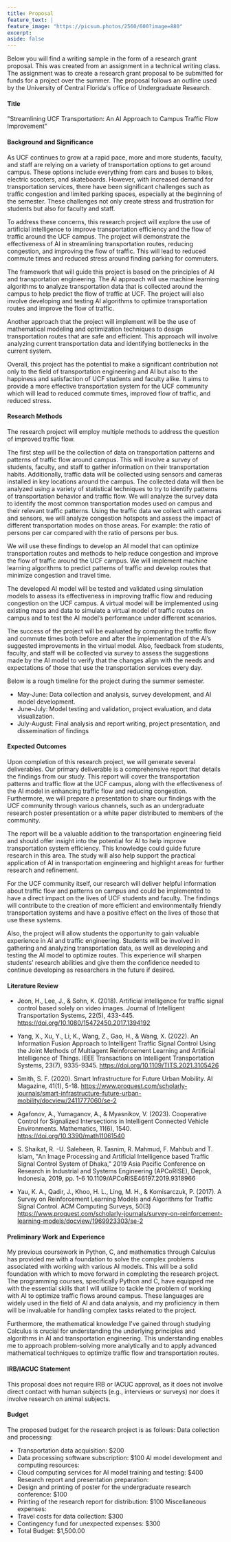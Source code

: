 ```yaml
---
title: Proposal
feature_text: |
feature_image: "https://picsum.photos/2560/600?image=880"
excerpt:
aside: false
---
```


Below you will find a writing sample in the form of a research grant proposal. This was created from an assignment in a technical writing class. The assignment was to create a research grant proposal to be submitted for funds for a project over the summer. The proposal follows an outline used by the University of Central Florida's office of Undergraduate Research.

#### Title

 "Streamlining UCF Transportation: An AI Approach to Campus Traffic Flow Improvement"

#### Background and Significance

As UCF continues to grow at a rapid pace, more and more students, faculty, and staff are relying on a variety of transportation options to get around campus. These options include everything from cars and buses to bikes, electric scooters, and skateboards. However, with increased demand for transportation services, there have been significant challenges such as traffic congestion and limited parking spaces, especially at the beginning of the semester. These challenges not only create stress and frustration for students but also for faculty and staff. 

To address these concerns, this research project will explore the use of artificial intelligence to improve transportation efficiency and the flow of traffic around the UCF campus. The project will demonstrate the effectiveness of AI in streamlining transportation routes, reducing congestion, and improving the flow of traffic. This will lead to reduced commute times and reduced stress around finding parking for commuters.

The framework that will guide this project is based on the principles of AI and transportation engineering. The AI approach will use machine learning algorithms to analyze transportation data that is collected around the campus to help predict the flow of traffic at UCF. The project will also involve developing and testing AI algorithms to optimize transportation routes and improve the flow of traffic. 

Another approach that the project will implement will be the use of mathematical modeling and  optimization techniques to design transportation routes that are safe and efficient. This approach will involve analyzing current transportation data and identifying bottlenecks in the current system.

 Overall, this project has the potential to make a significant contribution not only to the field of transportation engineering and AI but also to the happiness and satisfaction of UCF students and faculty alike. It aims to provide a more effective transportation system for the UCF community which will lead to reduced commute times, improved flow of traffic, and reduced stress.

#### Research Methods

The research project will employ multiple methods to address the question of improved traffic flow.

The first step will be the collection of data on transportation patterns and patterns of traffic flow around campus. This will involve a survey of students, faculty, and staff to gather information on their transportation habits. Additionally, traffic data will be collected using sensors and cameras installed in key locations around the campus. The collected data will then be analyzed using a variety of statistical techniques to try to identify patterns of transportation behavior and traffic flow. We will analyze the survey data to identify the most common transportation modes used on campus and their relevant traffic patterns. Using the traffic data we collect with cameras and sensors, we will analyze congestion hotspots and assess the impact of different transportation modes on those areas. For example: the ratio of persons per car compared with the ratio of persons per bus.

We will use these findings to develop an AI model that can optimize transportation routes and methods to help reduce congestion and improve the flow of traffic around the UCF campus. We will implement machine learning algorithms to predict patterns of traffic and develop routes that minimize congestion and travel time. 

The developed AI model will be tested and validated using simulation models to assess its effectiveness in improving traffic flow and reducing congestion on the UCF campus. A virtual model will be implemented using existing maps and data to simulate a virtual model of traffic routes on campus and to test the AI model’s performance under different scenarios.

The success of the project will be evaluated by comparing the traffic flow and commute times both 
before and after the implementation of the AI’s suggested improvements in the virtual model. Also, 
feedback from students, faculty, and staff will be collected via survey to assess the suggestions made by 
the AI model to verify that the changes align with the needs and expectations of those that use the 
transportation services every day.

Below is a rough timeline for the project during the summer semester.

* May-June: Data collection and analysis, survey development, and AI model development.
* June-July: Model testing and validation, project evaluation, and data visualization.
* July-August: Final analysis and report writing, project presentation, and dissemination of findings

#### Expected Outcomes

Upon completion of this research project, we will generate several deliverables. Our primary deliverable is a comprehensive report that details the findings from our study. This report will cover the transportation patterns and traffic flow at the UCF campus, along with the effectiveness of the AI model in enhancing traffic flow and reducing congestion. Furthermore, we will prepare a presentation to share our findings with the UCF community through various channels, such as an undergraduate research poster presentation or a white paper distributed to members of the community.

The report will be a valuable addition to the transportation engineering field and should offer insight into the potential for AI to help improve transportation system efficiency. This knowledge could guide future research in this area. The study will also help support the practical application of AI in transportation engineering and highlight areas for further research and refinement.

For the UCF community itself, our research will deliver helpful information about traffic flow and patterns on campus and could be implemented to have a direct impact on the lives of UCF students and faculty. The findings will contribute to the creation of more efficient and environmentally friendly transportation systems and have a positive effect on the lives of those that use these systems. 

Also, the project will allow students the opportunity to gain valuable experience in AI and traffic engineering. Students will be involved in gathering and analyzing transportation data, as well as developing and testing the AI model to optimize routes. This experience will sharpen students’ research abilities and give them the confidence needed to continue developing as researchers in the future if desired.

#### Literature Review

* Jeon, H., Lee, J., & Sohn, K. (2018). Artificial intelligence for traffic signal control based solely on video 
images. Journal of Intelligent Transportation Systems, 22(5), 433-445. 
https://doi.org/10.1080/15472450.2017.1394192

* Yang, X., Xu, Y., Li, K., Wang, Z., Gao, H., & Wang, X. (2022). An Information Fusion Approach to Intelligent 
Traffic Signal Control Using the Joint Methods of Multiagent Reinforcement Learning and Artificial 
Intelligence of Things. IEEE Transactions on Intelligent Transportation Systems, 23(7), 9335-9345. 
https://doi.org/10.1109/TITS.2021.3105426

* Smith, S. F. (2020). Smart Infrastructure for Future Urban Mobility. AI Magazine, 41(1), 5-18. 
https://www.proquest.com/scholarly-journals/smart-infrastructure-future-urban-mobility/docview/2411777060/se-2

* Agafonov, A., Yumaganov, A., & Myasnikov, V. (2023). Cooperative Control for Signalized Intersections in 
Intelligent Connected Vehicle Environments. Mathematics, 11(6), 1540. 
https://doi.org/10.3390/math11061540

* S. Shaikat, R. -U. Saleheen, R. Tasnim, R. Mahmud, F. Mahbub and T. Islam, "An Image Processing and 
Artificial Intelligence based Traffic Signal Control System of Dhaka," 2019 Asia Pacific Conference on 
Research in Industrial and Systems Engineering (APCoRISE), Depok, Indonesia, 2019, pp. 1-6 
10.1109/APCoRISE46197.2019.9318966

* Yau, K. A., Qadir, J., Khoo, H. L., Ling, M. H., & Komisarczuk, P. (2017). A Survey on Reinforcement 
Learning Models and Algorithms for Traffic Signal Control. ACM Computing Surveys, 50(3) 
https://www.proquest.com/scholarly-journals/survey-on-reinforcement-learning-models/docview/1969923303/se-2

#### Preliminary Work and Experience

My previous coursework in Python, C, and mathematics through Calculus has provided me with a foundation to solve the complex problems associated with working with various AI models. This will be a solid foundation with which to move forward in completing the research project. The programming courses, specifically Python and C, have equipped me with the essential skills that I will utilize to tackle the problem of working with AI to optimize traffic flows around campus. These languages are widely used in the field of AI and data analysis, and my proficiency in them will be invaluable for handling complex tasks related to the project.

Furthermore, the mathematical knowledge I've gained through studying Calculus is crucial for understanding the underlying principles and algorithms in AI and transportation engineering. This understanding enables me to approach problem-solving more analytically and to apply advanced mathematical techniques to optimize traffic flow and transportation routes.

#### IRB/IACUC Statement

This proposal does not require IRB or IACUC approval, as it does not involve direct contact with human subjects (e.g., interviews or surveys) nor does it involve research on animal subjects.

#### Budget

The proposed budget for the research project is as follows:
Data collection and processing:
* Transportation data acquisition: $200
* Data processing software subscription: $100
AI model development and computing resources:
* Cloud computing services for AI model training and testing: $400
Research report and presentation preparation:
* Design and printing of poster for the undergraduate research conference: $100
* Printing of the research report for distribution: $100
Miscellaneous expenses:
* Travel costs for data collection: $300
* Contingency fund for unexpected expenses: $300
* Total Budget: $1,500.00

